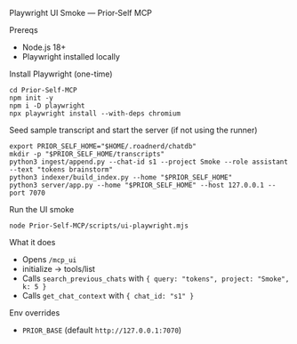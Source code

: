 Playwright UI Smoke — Prior‑Self MCP

Prereqs
- Node.js 18+
- Playwright installed locally

Install Playwright (one-time)
```
cd Prior-Self-MCP
npm init -y
npm i -D playwright
npx playwright install --with-deps chromium
```

Seed sample transcript and start the server (if not using the runner)
```
export PRIOR_SELF_HOME="$HOME/.roadnerd/chatdb"
mkdir -p "$PRIOR_SELF_HOME/transcripts"
python3 ingest/append.py --chat-id s1 --project Smoke --role assistant --text "tokens brainstorm"
python3 indexer/build_index.py --home "$PRIOR_SELF_HOME"
python3 server/app.py --home "$PRIOR_SELF_HOME" --host 127.0.0.1 --port 7070
```

Run the UI smoke
```
node Prior-Self-MCP/scripts/ui-playwright.mjs
```

What it does
- Opens `/mcp_ui`
- initialize → tools/list
- Calls `search_previous_chats` with `{ query: "tokens", project: "Smoke", k: 5 }`
- Calls `get_chat_context` with `{ chat_id: "s1" }`

Env overrides
- `PRIOR_BASE` (default `http://127.0.0.1:7070`)


